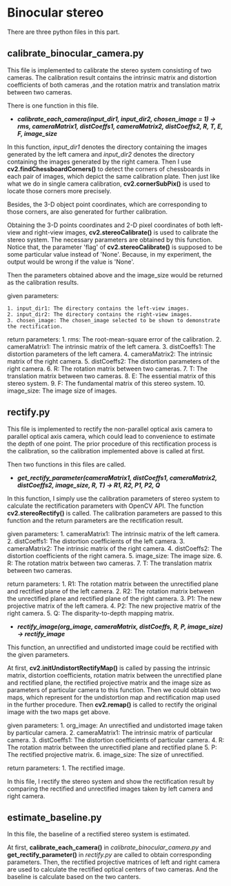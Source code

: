 # Binocular stereo
There are three python files in this part.

## calibrate_binocular_camera.py
This file is implemented to calibrate the stereo system consisting of two cameras. The calibration result contains the intrinsic matrix and distortion coefficients of both cameras ,and the rotation matrix and translation matrix between two cameras.

There is one function in this file.

- ***calibrate_each_camera(input_dir1, input_dir2, chosen_image = 1) -> rms, cameraMatrix1, distCoeffs1, cameraMatrix2, distCoeffs2, R, T, E, F, image_size***

In this function, *input_dir1* denotes the directory containing the images generated by the left camera and *input_dir2* denotes the directory containing the images generated by the right camera. Then I use **cv2.findChessboardCorners()** to detect the corners of chessboards in each pair of images, which depict the same calibration plate. Then just like what we do in single camera calibration, **cv2.cornerSubPix()** is used to locate those corners more precisely. 

Besides, the 3-D object point coordinates, which are corresponding to those corners, are also generated for further calibration.

Obtaining the 3-D points coordinates and 2-D pixel coordinates of both left-view and right-view images, **cv2.stereoCalibrate()** is used to calibrate the stereo system. The necessary parameters are obtained by this function. Notice that, the parameter 'flag' of **cv2.stereoCalibrate()** is supposed to be some particular value instead of 'None'. Because, in my experiment, the output would be wrong if the value is 'None'.

Then the parameters obtained above and the image_size would be returned as the calibration results.

given parameters:

    1. input_dir1: The directory contains the left-view images.
    2. input_dir2: The directory contains the right-view images.
    3. chosen_image: The chosen_image selected to be shown to demonstrate the rectification.

return parameters:
    1. rms: The root-mean-square error of the calibration.
    2. cameraMatrix1: The intrinsic matrix of the left camera.
    3. distCoeffs1: The distortion parameters of the left camera.
    4. cameraMatrix2: The intrinsic matrix of the right camera.
    5. distCoeffs2: The distortion parameters of the right camera.
    6. R: The rotation matrix between two cameras.
    7. T: The translation matrix between two cameras.
    8. E: The essential matrix of this stereo system.
    9. F: The fundamental matrix of this stereo system.
    10. image_size: The image size of images.

## rectify.py
This file is implemented to rectify the non-parallel optical axis camera to parallel optical axis camera, which could lead to convenience to estimate the depth of one point. The prior procedure of this rectification process is the calibration, so the calibration implemented above is called at first.

Then two functions in this files are called.
- ***get_rectify_parameter(cameraMatrix1, distCoeffs1, cameraMatrix2, distCoeffs2, image_size, R, T) -> R1, R2, P1, P2, Q***

In this function, I simply use the calibration parameters of stereo system to calculate the rectification parameters with OpenCV API. The function **cv2.stereoRectify()** is called. The calibration parameters are passed to this function and the return parameters are the rectification result.

given parameters:
    1. cameraMatrix1: The intrinsic matrix of the left camera.
    2. distCoeffs1: The distortion coefficients of the left camera.
    3. cameraMatrix2: The intrinsic matrix of the right camera.
    4. distCoeffs2: The distortion coefficients of the right camera.
    5. image_size: The image size.
    6. R: The rotation matrix between two cameras.
    7. T: The translation matrix between two cameras.

return parameters:
    1. R1: The rotation matrix between the unrectified plane and rectified plane of the left camera.
    2. R2: The rotation matrix between the unrectified plane and rectified plane of the right camera.
    3. P1: The new projective matrix of the left camera.
    4. P2: The new projective matrix of the right camera.
    5. Q: The disparity-to-depth mapping matrix.

- ***rectify_image(org_image, cameraMatrix, distCoeffs, R, P, image_size) -> rectify_image***

This function, an unrectified and undistorted image could be rectified with the given parameters.

At first, **cv2.initUndistortRectifyMap()** is called by passing the intrinsic matrix, distortion coefficients, rotation matrix between the unrectified plane and rectified plane, the rectified projective matrix and the image size as parameters of particular camera to this function. Then we could obtain two maps, which represent for the undistortion map and rectification map used in the further procedure. Then **cv2.remap()** is called to rectify the original image with the two maps get above.

given parameters:
    1. org_image: An unrectified and undistorted image taken by particular camera.
    2. cameraMatrix1: The intrinsic matrix of particular camera.
    3. distCoeffs1: The distortion coefficients of particular camera.
    4. R: The rotation matrix between the unrectified plane and rectified plane
    5. P: The rectified projective matrix.
    6. image_size: The size of unrectified.

return parameters:
    1. The rectified image.

In this file, I rectify the stereo system and show the rectification result by comparing the rectified and unrectified images taken by left camera and right camera.

## estimate_baseline.py
In this file, the baseline of a rectified stereo system is estimated. 

At first, **calibrate_each_camera()** in *calibrate_binocular_camera.py* and **get_rectify_parameter()** in *rectify.py* are called to obtain corresponding parameters. Then, the rectified projective matrices of left and right camera are used to calculate the rectified optical centers of two cameras. And the baseline is calculate based on the two canters.
    
